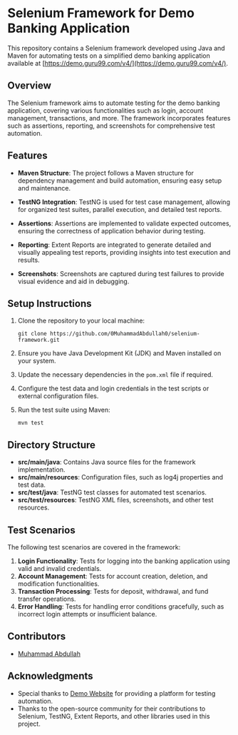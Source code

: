 # Selenium Framework for Demo Banking Application

This repository contains a Selenium framework developed using Java and Maven for automating tests on a simplified demo banking application available at [https://demo.guru99.com/v4/](https://demo.guru99.com/v4/).

## Overview

The Selenium framework aims to automate testing for the demo banking application, covering various functionalities such as login, account management, transactions, and more. The framework incorporates features such as assertions, reporting, and screenshots for comprehensive test automation.

## Features

- **Maven Structure**: The project follows a Maven structure for dependency management and build automation, ensuring easy setup and maintenance.

- **TestNG Integration**: TestNG is used for test case management, allowing for organized test suites, parallel execution, and detailed test reports.

- **Assertions**: Assertions are implemented to validate expected outcomes, ensuring the correctness of application behavior during testing.

- **Reporting**: Extent Reports are integrated to generate detailed and visually appealing test reports, providing insights into test execution and results.

- **Screenshots**: Screenshots are captured during test failures to provide visual evidence and aid in debugging.

## Setup Instructions

1. Clone the repository to your local machine:
   ```
   git clone https://github.com/0MuhammadAbdullah0/selenium-framework.git
   ```

2. Ensure you have Java Development Kit (JDK) and Maven installed on your system.

3. Update the necessary dependencies in the `pom.xml` file if required.

4. Configure the test data and login credentials in the test scripts or external configuration files.

5. Run the test suite using Maven:
   ```
   mvn test
   ```

## Directory Structure

- **src/main/java**: Contains Java source files for the framework implementation.
- **src/main/resources**: Configuration files, such as log4j properties and test data.
- **src/test/java**: TestNG test classes for automated test scenarios.
- **src/test/resources**: TestNG XML files, screenshots, and other test resources.

## Test Scenarios

The following test scenarios are covered in the framework:

1. **Login Functionality**: Tests for logging into the banking application using valid and invalid credentials.
2. **Account Management**: Tests for account creation, deletion, and modification functionalities.
3. **Transaction Processing**: Tests for deposit, withdrawal, and fund transfer operations.
4. **Error Handling**: Tests for handling error conditions gracefully, such as incorrect login attempts or insufficient balance.

## Contributors

- [Muhammad Abdullah](https://github.com/0MuhammadAbdullah0)




## Acknowledgments

- Special thanks to [Demo Website](https://demo.guru99.com/v4/) for providing a platform for testing automation.
- Thanks to the open-source community for their contributions to Selenium, TestNG, Extent Reports, and other libraries used in this project.
